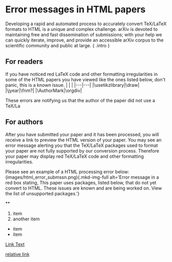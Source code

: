 # Error messages in HTML papers

Developing a rapid and automated process to accurately convert TeX/LaTeX formats to HTML is a unique and complex challenge. arXiv is devoted to maintaining free and fast dissemination of submissions; with your help we can quickly iterate, improve, and provide an accessible arXiv corpus to the scientific community and public at large.
{ .intro }

## For readers

If you have noticed red LaTeX code and other formatting irregularities in some of the HTML papers you have viewed like the ones listed below, don't panic, this is a known issue. 
|   |   |
|---|---|
|\usetikzlibrary|\draw|
|\jyear|\fnm?\|
|\AuthorMark|\orgdiv|

These errors are notifying us that the author of the paper did not use a TeX/La


## For authors

After you have submitted your paper and it has been processed, you will receive a link to preview the HTML version of your paper. You may see an error message alerting you that the TeX/LaTeX packages used to format your paper are not fully supported by our conversion process. Therefore your paper may display red TeX/LaTeX code and other formatting irregularities. 

Please see an example of a HTML processing error below:
(images/html_error_submssn.png){.mkd-img-full alt='Error message in a red box stating, This paper uses packages, listed below, that do not yet convert to HTML. These issues are known and are being worked on. View the list of unsupported packages.'}



** 
1. item
1. another item

- item
- item

[Link Text](google.com)

[relative link](accessiblity_forum.md)
